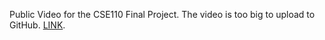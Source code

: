 Public Video for the CSE110 Final Project. The video is too big to upload to GitHub. [LINK](https://drive.google.com/file/d/1qGAmfZ91zfRgYM-mBTEJPyqcorNMn7Nv/view?usp=sharing). 

